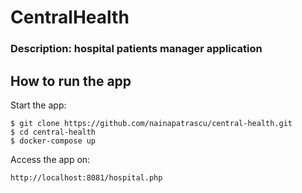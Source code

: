 # CentralHealth
### Description: hospital patients manager application

## How to run the app

Start the app:
```
$ git clone https://github.com/nainapatrascu/central-health.git
$ cd central-health
$ docker-compose up 
```

Access the app on:
```
http://localhost:8081/hospital.php
```

